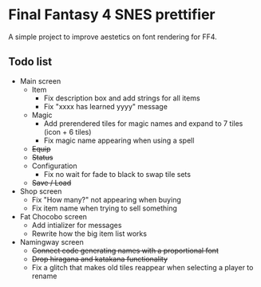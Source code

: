 <h1><strong>Final Fantasy 4 SNES prettifier</strong></h1>
<p>A simple project to improve aestetics on font rendering for FF4.</p>
<h2><strong>Todo list</strong></h2>
<ul>
<li>Main screen<br />
<ul>
<li>Item
<ul>
<li>Fix description box and add strings for all items</li>
<li>Fix "xxxx has learned yyyy" message</li>
</ul>
</li>
<li>Magic
<ul>
<li>Add prerendered tiles for magic names and expand to 7 tiles (icon + 6 tiles)</li>
<li>Fix magic name appearing when using a spell</li>
</ul>
</li>
<li><strike>Equip</strike></li>
<li><strike>Status</strike></li>
<li>
Configuration
<ul>
<li>Fix no wait for fade to black to swap tile sets</li>
</ul>
</li>
<li><strike>Save / Load</strike></li>
</ul>
</li>
<li>Shop screen
<ul>
<li>Fix "How many?" not appearing when buying</li>
<li>Fix item name when trying to sell something</li>
</ul>
</li>
<li>Fat Chocobo screen
  <ul>
    <li>Add intializer for messages</li>
    <li>Rewrite how the big item list works</li>
  </ul>
</li>
<li>Namingway screen
<ul>
<li><strike>Connect code generating names with a proportional font</strike></li>
<li><strike>Drop hiragana and katakana functionality</strike></li>
<li>Fix a glitch that makes old tiles reappear when selecting a player to rename</li>
</ul>
</li>
</ul>
